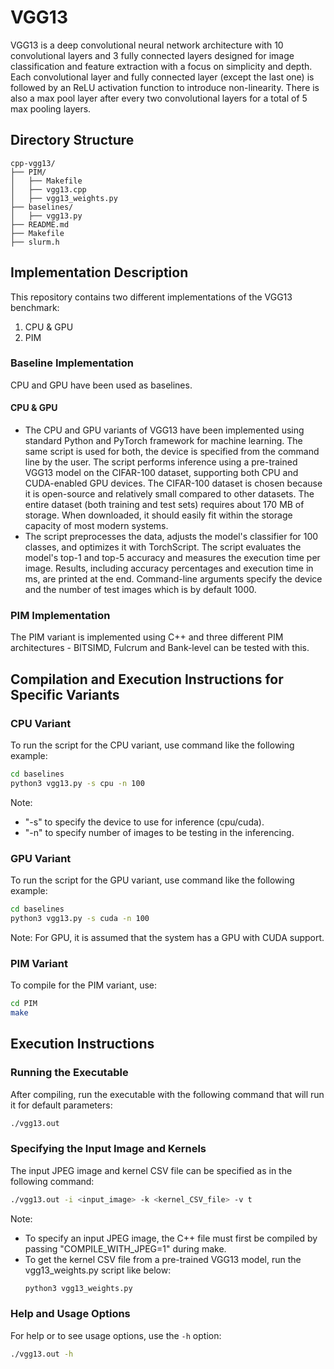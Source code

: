 # VGG13 

VGG13 is a deep convolutional neural network architecture with 10 convolutional layers and 3 fully connected layers designed for image classification and feature extraction with a focus on simplicity and depth. Each convolutional layer and fully connected layer (except the last one) is followed by an ReLU activation function to introduce non-linearity. There is also a max pool layer after every two convolutional layers for a total of 5 max pooling layers.

## Directory Structure
```
cpp-vgg13/
├── PIM/
│   ├── Makefile
│   ├── vgg13.cpp
│   ├── vgg13_weights.py
├── baselines/
│   ├── vgg13.py
├── README.md
├── Makefile
├── slurm.h
```

## Implementation Description

This repository contains two different implementations of the VGG13 benchmark:
1. CPU & GPU
2. PIM

### Baseline Implementation

CPU and GPU have been used as baselines.

#### CPU & GPU

* The CPU and GPU variants of VGG13 have been implemented using standard Python and PyTorch framework for machine learning. The same script is used for both, the device is specified from the command line by the user. The script performs inference using a pre-trained VGG13 model on the CIFAR-100 dataset, supporting both CPU and CUDA-enabled GPU devices. The CIFAR-100 dataset is chosen because it is open-source and relatively small compared to other datasets. The entire dataset (both training and test sets) requires about 170 MB of storage. When downloaded, it should easily fit within the storage capacity of most modern systems. 
* The script preprocesses the data, adjusts the model's classifier for 100 classes, and optimizes it with TorchScript. The script evaluates the model's top-1 and top-5 accuracy and measures the execution time per image. Results, including accuracy percentages and execution time in ms, are printed at the end. Command-line arguments specify the device and the number of test images which is by default 1000.

### PIM Implementation

The PIM variant is implemented using C++ and three different PIM architectures - BITSIMD, Fulcrum and Bank-level can be tested with this. 
  
## Compilation and Execution Instructions for Specific Variants

### CPU Variant

To run the script for the CPU variant, use command like the following example:

```bash
cd baselines
python3 vgg13.py -s cpu -n 100
```
Note: 
 * "-s" to specify the device to use for inference (cpu/cuda).
 * "-n" to specify number of images to be testing in the inferencing.

### GPU Variant

To run the script for the GPU variant, use command like the following example:

```bash
cd baselines
python3 vgg13.py -s cuda -n 100
```
Note: For GPU, it is assumed that the system has a GPU with CUDA support.

### PIM Variant

To compile for the PIM variant, use:

```bash
cd PIM
make
```

## Execution Instructions

### Running the Executable

After compiling, run the executable with the following command that will run it for default parameters:

```bash
./vgg13.out
```

### Specifying the Input Image and Kernels

The input JPEG image and kernel CSV file can be specified as in the following command:

```bash
./vgg13.out -i <input_image> -k <kernel_CSV_file> -v t  
```
Note: 
* To specify an input JPEG image, the C++ file must first be compiled by passing "COMPILE_WITH_JPEG=1" during make.
* To get the kernel CSV file from a pre-trained VGG13 model, run the vgg13_weights.py script like below:
  ```bash
  python3 vgg13_weights.py
  ```

### Help and Usage Options

For help or to see usage options, use the `-h` option:

```bash
./vgg13.out -h
```
